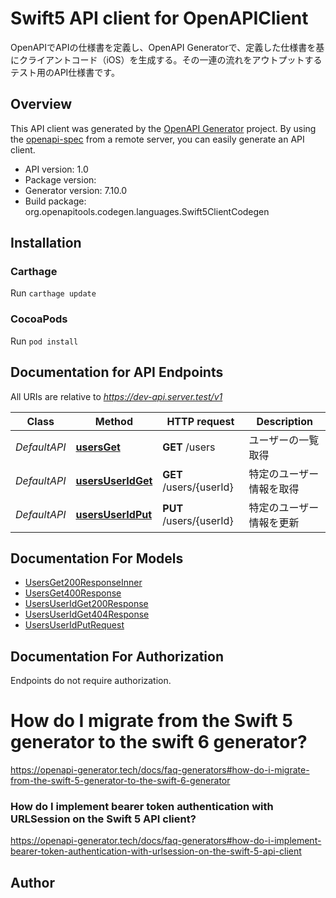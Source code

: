 # Swift5 API client for OpenAPIClient

OpenAPIでAPIの仕様書を定義し、OpenAPI Generatorで、定義した仕様書を基にクライアントコード（iOS）を生成する。その一連の流れをアウトプットするテスト用のAPI仕様書です。

## Overview
This API client was generated by the [OpenAPI Generator](https://openapi-generator.tech) project.  By using the [openapi-spec](https://github.com/OAI/OpenAPI-Specification) from a remote server, you can easily generate an API client.

- API version: 1.0
- Package version: 
- Generator version: 7.10.0
- Build package: org.openapitools.codegen.languages.Swift5ClientCodegen

## Installation

### Carthage

Run `carthage update`

### CocoaPods

Run `pod install`

## Documentation for API Endpoints

All URIs are relative to *https://dev-api.server.test/v1*

Class | Method | HTTP request | Description
------------ | ------------- | ------------- | -------------
*DefaultAPI* | [**usersGet**](docs/DefaultAPI.md#usersget) | **GET** /users | ユーザーの一覧取得
*DefaultAPI* | [**usersUserIdGet**](docs/DefaultAPI.md#usersuseridget) | **GET** /users/{userId} | 特定のユーザー情報を取得
*DefaultAPI* | [**usersUserIdPut**](docs/DefaultAPI.md#usersuseridput) | **PUT** /users/{userId} | 特定のユーザー情報を更新


## Documentation For Models

 - [UsersGet200ResponseInner](docs/UsersGet200ResponseInner.md)
 - [UsersGet400Response](docs/UsersGet400Response.md)
 - [UsersUserIdGet200Response](docs/UsersUserIdGet200Response.md)
 - [UsersUserIdGet404Response](docs/UsersUserIdGet404Response.md)
 - [UsersUserIdPutRequest](docs/UsersUserIdPutRequest.md)


<a id="documentation-for-authorization"></a>
## Documentation For Authorization

Endpoints do not require authorization.


# How do I migrate from the Swift 5 generator to the swift 6 generator?

https://openapi-generator.tech/docs/faq-generators#how-do-i-migrate-from-the-swift-5-generator-to-the-swift-6-generator

### How do I implement bearer token authentication with URLSession on the Swift 5 API client?

https://openapi-generator.tech/docs/faq-generators#how-do-i-implement-bearer-token-authentication-with-urlsession-on-the-swift-5-api-client

## Author




